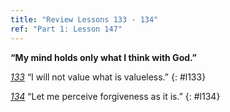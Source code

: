 ```yaml
---
title: "Review Lessons 133 - 134"
ref: "Part 1: Lesson 147"
---
```


**“My mind holds only what I think with God.”**

[*133*](/acim/workbook/l133/?r=1) “I will not value what is valueless.”
{: #l133}

[*134*](/acim/workbook/l134/?r=1) “Let me perceive forgiveness as it is.”
{: #l134}

